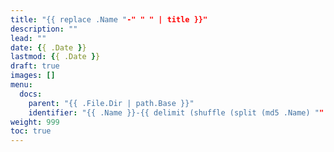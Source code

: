 ```yaml
---
title: "{{ replace .Name "-" " " | title }}"
description: ""
lead: ""
date: {{ .Date }}
lastmod: {{ .Date }}
draft: true
images: []
menu:
  docs:
    parent: "{{ .File.Dir | path.Base }}"
    identifier: "{{ .Name }}-{{ delimit (shuffle (split (md5 .Name) "" )) "" }}"
weight: 999
toc: true
---
```

